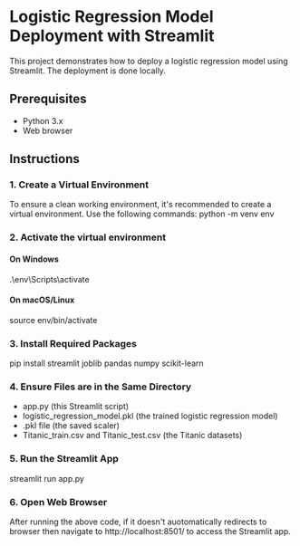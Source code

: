 # Logistic Regression Model Deployment with Streamlit

This project demonstrates how to deploy a logistic regression model using Streamlit. The deployment is done locally.

## Prerequisites

- Python 3.x
- Web browser

## Instructions

### 1. Create a Virtual Environment
To ensure a clean working environment, it's recommended to create a virtual environment. Use the following commands:
python -m venv env

### 2. Activate the virtual environment
#### On Windows
.\env\Scripts\activate
#### On macOS/Linux
source env/bin/activate

### 3. Install Required Packages
pip install streamlit joblib pandas numpy scikit-learn

### 4. Ensure Files are in the Same Directory
- app.py (this Streamlit script)
- logistic_regression_model.pkl (the trained logistic regression model)
- .pkl file (the saved scaler)
- Titanic_train.csv and Titanic_test.csv (the Titanic datasets)

### 5. Run the Streamlit App
streamlit run app.py

### 6. Open Web Browser
After running the above code, if it doesn't auotomatically redirects to browser then navigate to http://localhost:8501/ to access the Streamlit app.
